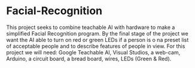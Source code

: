 # Facial-Recognition
This project seeks to combine teachable AI with hardware to make a simplified Facial Recognition program. By the final stage of the project we want the AI able to turn on red or green LEDs if a person is o na preset list of acceptable people and to describe features of people in view.
For this project we will need: Google Teachable AI, Visual Studios, a web-cam, Arduino, a circuit board, a bread board, wires, LEDs (Green & Red).
